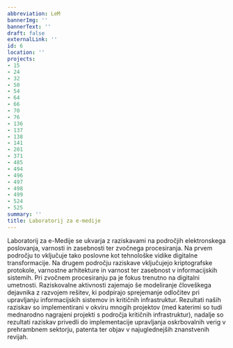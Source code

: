```yaml
---
abbreviation: LeM
bannerImg: ''
bannerText: ''
draft: false
externalLink: ''
id: 6
location: ''
projects:
- 15
- 24
- 32
- 50
- 54
- 64
- 66
- 70
- 76
- 136
- 137
- 138
- 141
- 201
- 371
- 485
- 494
- 496
- 497
- 498
- 499
- 524
- 525
summary: ''
title: Laboratorij za e-medije
---
```


Laboratorij za e-Medije se ukvarja z raziskavami na področjih elektronskega poslovanja, varnosti in zasebnosti ter zvočnega procesiranja. Na prvem področju to vključuje tako poslovne kot tehnološke vidike digitalne transformacije. Na drugem področju raziskave vključujejo kriptografske protokole, varnostne arhitekture in varnost ter zasebnost v informacijskih sistemih. Pri zvočnem procesiranju pa je fokus trenutno na digitalni umetnosti. Raziskovalne aktivnosti zajemajo še modeliranje človeškega dejavnika z razvojem rešitev, ki podpirajo sprejemanje odločitev pri upravljanju informacijskih sistemov in kritičnih infrastruktur. Rezultati naših raziskav so implementirani v okviru mnogih projektov (med katerimi so tudi mednarodno nagrajeni projekti s področja kritičnih infrastruktur), nadalje so rezultati raziskav privedli do implementacije upravljanja oskrbovalnih verig v prehrambnem sektorju, patenta ter objav v najuglednejših znanstvenih revijah.